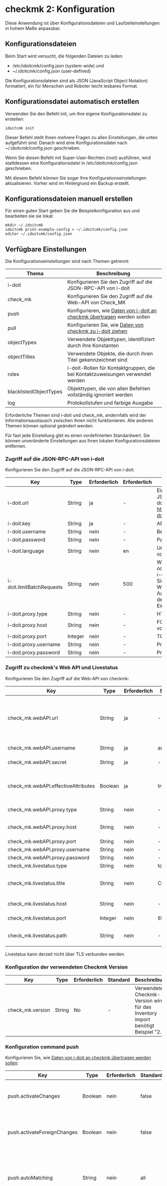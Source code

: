 # checkmk 2: Konfiguration

Diese Anwendung ist über Konfigurationsdateien und Laufzeiteinstellungen in hohem Maße anpassbar.

Konfigurationsdateien
---------------------

Beim Start wird versucht, die folgenden Dateien zu laden:

*   /etc/idoitcmk/config.json (system-wide) und
*   ~/.idoitcmk/config.json (user-defined)

Die Konfigurationsdateien sind als JSON (JavaScript Object Notation) formatiert, ein für Menschen und Roboter leicht lesbares Format.

Konfigurationsdatei automatisch erstellen
-----------------------------------------

Verwenden Sie den Befehl init, um Ihre eigene Konfigurationsdatei zu erstellen:

    idoitcmk init

Dieser Befehl stellt Ihnen mehrere Fragen zu allen Einstellungen, die unten aufgeführt sind. Danach wird eine Konfigurationsdatei nach ~/.idoitcmk/config.json geschrieben.

Wenn Sie diesen Befehl mit Super-User-Rechten (root) ausführen, wird stattdessen eine Konfigurationsdatei in /etc/idoitcmk/config.json geschrieben.

Mit diesem Befehl können Sie sogar Ihre Konfigurationseinstellungen aktualisieren. Vorher wird im Hintergrund ein Backup erstellt.

Konfigurationsdateien manuell erstellen
---------------------------------------

Für einen guten Start geben Sie die Beispielkonfiguration aus und bearbeiten sie sie lokal:

    mkdir ~/.idoitcmk
    idoitcmk print-example-config > ~/.idoitcmk/config.json
    editor ~/.idoitcmk/config.json

Verfügbare Einstellungen
------------------------

Die Konfigurationseinstellungen sind nach Themen getrennt:

| Thema | Beschreibung |
| --- | --- |
| i-doit | Konfigurieren Sie den Zugriff auf die JSON-RPC-API von i-doit |
| check_mk | Konfigurieren Sie den Zugriff auf die Web-API von Check\_MK |
| push | Konfigurieren, wie [Daten von i-doit an checkmk übertragen](./checkmk2-wato-konfiguration-auf-basis-von-cmdb-daten-generieren.md) werden sollen |
| pull | Konfigurieren Sie, wie [Daten von checkmk zu i-doit ziehen](./checkmk2-bestandsdaten-in-die-cmdb-importieren.md) |
| objectTypes | Verwendete Objekttypen, identifiziert durch ihre Konstanten |
| objectTitles | Verwendete Objekte, die durch ihren Titel gekennzeichnet sind |
| roles | i-doit-Rollen für Kontaktgruppen, die bei Kontaktzuweisungen verwendet werden |
| blacklistedObjectTypes | Objekttypen, die von allen Befehlen vollständig ignoriert werden |
| log | Protokollstufen und farbige Ausgabe |

Erforderliche Themen sind i-doit und check_mk, andernfalls wird der Informationsaustausch zwischen ihnen nicht funktionieren. Alle anderen Themen können optional geändert werden.

Für fast jede Einstellung gibt es einen vordefinierten Standardwert. Sie können unveränderte Einstellungen aus Ihren lokalen Konfigurationsdateien entfernen.

### Zugriff auf die JSON-RPC-API von i-doit

Konfigurieren Sie den Zugriff auf die JSON-RPC-API von i-doit:

| Key | Type | Erforderlich | Erforderlich | Beschreibung |
| --- | --- | --- | --- | --- |
| i-doit.url | String | ja  | -   | Einstiegspunkt zur JSON-RPC-API von i-doit (Beispiel: http://demo.i-doit.com/src/jsonrpc.php) |
| i-doit.key | String | ja  | -   | API key |
| i-doit.username | String | nein | -   | Benutzername |
| i-doit.password | String | nein | -   | Passwort |
| i-doit.language | String | nein | en | Unterstützte Sprache en oder de |
| i-doit.limitBatchRequests | String | nein | 500 | Wenn Sie Leistungs- oder Speicherprobleme in i-doit haben, verringern Sie diese Einstellung. Der Wert 100 ist ein guter Ausgangspunkt. 0 deaktiviert jede Einschränkung. |
| i-doit.proxy.type | String | nein | -   | HTTP oder SOCKS5 |
| i-doit.proxy.host | String | nein | -   | FQDN oder IP Adresse vom Proxy |
| i-doit.proxy.port | Integer | nein | -   | TCP/IP port |
| i-doit.proxy.username | String | nein | -   | Proxy Benutzername |
| i-doit.proxy.password | String | nein | -   | Proxy Passwort |

### Zugriff zu checkmk's Web API und Livestatus

Konfigurieren Sie den Zugriff auf die Web-API von checkmk:

| Key | Type | Erforderlich | Standard | Beschreibung |
| --- | --- | --- | --- | --- |
| check_mk.webAPI.url | String | ja  | -   | Einstiegspunkt zur Web-API von Check\_MK (Beispiel: http://CheckMK-Server/site-name/check_mk/) |
| check_mk.webAPI.username | String | ja  | automation | Automation Benutzer |
| check_mk.webAPI.secret | String | ja  | -   | Automation secret |
| check_mk.webAPI.effectiveAttributes | Boolean | ja  | true | Abrufen von geerbten Einstellungen aus Regelsätzen, Ordnern usw. |
| check_mk.webAPI.proxy.type | String | nein | -   | HTTP oder SOCKS5 |
| check_mk.webAPI.proxy.host | String | nein | -   | FQDN oder IP Adress vom Proxy |
| check_mk.webAPI.proxy.port | String | nein | -   | TCP/IP port |
| check_mk.webAPI.proxy.username | String | nein | -   | Benutzername |
| check_mk.webAPI.proxy.password | String | nein | -   | Passwort |
| check_mk.livestatus.type | String | nein | tcp | tcp oder socket |
| check_mk.livestatus.title | String | nein | Check_MK | Eindeutiger Name für diese Livestatus-Instanz |
| check_mk.livestatus.host | String | nein | -   | Hostname (type tcp only) |
| check_mk.livestatus.port | Integer | nein | 6557 | TCP/IP port (type tcp only) |
| check_mk.livestatus.path | String | nein | -   | Pfad zum UNIX socket (type socket only) |

Livestatus kann derzeit nicht über TLS verbunden werden.

### Konfiguration der verwendeten Checkmk Version

| Key | Type | Erforderlich | Standard | Beschreibung |
| --- | --- | --- | --- | --- |
| check_mk.version | String | No  | -   | Verwendete Checkmk-Version wird für das Inventory import benötigt Beispiel "2.1" |

### Konfiguration command push

Konfigurieren Sie, wie [Daten von i-doit an checkmk übertragen werden sollen](./checkmk2-wato-konfiguration-auf-basis-von-cmdb-daten-generieren.md):

| Key | Type | Erforderlich | Standard | Beschreibung |
| --- | --- | --- | --- | --- |
| push.activateChanges | Boolean | nein | false | Aktivieren Sie alle Änderungen mit Ausnahme der ausländischen Änderungen |
| push.activateForeignChanges | Boolean | nein | false | Aktivieren Sie alle Änderungen, einschließlich fremder Änderungen; push.activateChanges muss true sein |
| push.autoMatching | String | nein | all | Deaktiviere autoTagging (none), Suchen Sie einfach nach dem ersten Treffer (first) oder versuchen, alle Ausdrücke zu finden (all) |
| push.autoSite | Boolean | nein | false | In einer Umgebung mit mehreren Standorten wird jeder Host von einem Standort überwacht. Mit dem Wert "location" kann ein Standort automatisch über den Pfad des Objekts location identifiziert werden. |
| push.autoTagging | Object | nein | -   | Fügen Sie Host-Tags dynamisch auf der Grundlage von Objektinformationen hinzu, die regulären Ausdrücken entsprechen; siehe Abschnitt "Auto tagging" |
| push.bakeAgents | Boolean | nein | false | Automatisches Backen von Agenten; keine Verteilung von Agenten |
| push.contactGroupIdentifier | String | nein | title | Sammeln von Kontaktgruppen nach ihren Objekttiteln (title) oder nach ihren LDAP-DNs (ldap) |
| push.defaultWATOFolder | String | nein | -   | Hosts in diesen Ordner verschieben, falls nicht festgelegt; leerer Wert bedeutet Hauptordner |
| push.discoverServices | Boolean | nein | false | Suchen Sie nach Diensten auf neuen/geänderten Hosts |
| push.location | Boolean | nein  | true |     |

#### Auto tagging

Beispiel:

    {
        "push": {
            "autoTagging": {
                "title": {
                    "/^00/": {
                        "tag_agent": "cmk-agent",
                        "tag_criticality": "prod"
                    },
                    "/mail/": {
                        "tag_system": "mail"
                    }
                },
                "hostname": {
                    "/^vm/": {
                        "tag_networking": "dmz"
                    }
                },
                "fqdn": {
                    "/test\\.local$/": {
                        "tag_criticality": "test"
                    }
                }
            },
            "autoMatching": "all"
        }
    }

Versucht, alle Ausdrücke zu finden:

*   Objekte, deren Titel (title) mit 00 beginnt, werden von einem Agenten geprüft und als produktiv eingestuft.
*   Objekte, deren Titel (title) mit mail in der Mitte beginnt, werden als Mail-Hosts gekennzeichnet.
*   Objekte, deren Hostnamen ( hostname) mit vm beginnen, werden der DMZ zugewiesen.
*   Objekte, deren voll qualifizierte Domänennamen (fqdn) mit test.local enden, werden als test gekennzeichnet.

### Konfigurieration command pull

Konfigurieren Sie, wie [Daten von Check\_MK zu i-doit ziehen](./checkmk2-bestandsdaten-in-die-cmdb-importieren.md):

| Key | Type | Erforderlich | Standard | Beschreibung |
| --- | --- | --- | --- | --- |
| pull.createObjects | Boolean | nein | true | Unbekannte Hosts werden als neue Objekte erstellt |
| pull.createUnknownSoftwareApplications | Boolean | nein | true | Unbekannte Anwendungen werden als neue Objekte erstellt |
| pull.objectType | String | nein | C__OBJTYPE__SERVER | Setzen der Objekttypkonstante für neue Objekte |
| pull.updateObjects | String | nein | overwrite or merge | Wenn der Host in i-doit gefunden wird, werden bestehende Kategorieeinträge "überschrieben", "zusammengelegt" oder "ignoriert" (nur Listenkategorien) |
| pull.idenfifier | Array | nein | ["title", "hostname", "fqdn", "hostaddress", "alias", "user-defined", "serial"] | Suchen Sie nach diesen Identifiers, um Hosts mit Objekten abzugleichen; siehe Abschnitt "Identifiers". |
| pull.minMatch | Integer | nein | 2 | Objekt und Host müssen sich eine Mindestmenge an identifiers |
| pull.attributes | Array | nein | _See section "Attributes"_ | Liste der Kategorie Konstanten, die geändert werden sollen; siehe Abschnitt "Attribute". |
| pull.enableExport | Boolean | nein | true | Host-Konfiguration in Kategorie schreiben Check_MK Host |
| pull.enableLivestatus | Boolean | nein | true | Host-Konfiguration in Kategorie schreiben Monitoring |
| pull.ports | String | nein | physical | Hinzufügen/Aktualisieren physical oder logical Netzwerk ports |

#### Identifiers

In i-doit gibt es mehrere Attribute, die sich als eindeutige Bezeichner eignen, um sie mit Hosts in checkmk abzugleichen:

| Identifier | Category | Beschreibung |
| --- | --- | --- |
| title | General | Objekt Bezeichnung |
| hostname | Host address | Hostname |
| fqdn | Host address | Fully qualified domain name |
| hostaddress | Host address | Primäre IPv4 oder IPv6 adresse |
| alias | Check_MK Host | Host alias |
| user-defined | Check_MK Host | Benutzerdefinierter Wert für das Attribut hostname |
| serial | Modell | Seriennummer in der Modell Kategorie |

Beispiel:

    {
        "pull": {
            "identifier": [
                "title",
                "hostname",
                "fqdn",
                "hostaddress",
                "alias",
                "user-defined"
            ],
            "minMatch": 2
        }
    }

#### Attribute

In i-doit ist jedes Objektattribut an eine sogenannte Kategorie gebunden. Diese Kategorien können geändert werden:

| Category | Konstante | Standard | Beschreibung |
| --- | --- | --- | --- |
| Access | C__CATG__ACCESS | true | Link zum host in checkmk |
| Application | C__CATG__APPLICATION | false | Softwarezuweisungen |
| Contact assignment | C__CATG__CONTACT | true | Kontaktgruppen mit Rolle roles.monitoring |
| CPU | C__CATG__CPU | true | CPU Kerne |
| Drive | C__CATG__DRIVE | true | Mount points |
| Graphic card | C__CATG__GRAPHIC | true | (Virtual) Grafikarte |
| Host address | C__CATG__IP | true | IP Adressen und hostname |
| Memory | C__CATG__MEMORY | true | Gesamter Speicher |
| Model | C__CATG__MODEL | true | Hersteller, Modellbezeichnung und Seriennummer |
| Operating system | C__CATG__OPERATING_SYSTEM | true | Betriebssystem |
| Network > logical Ports | C__CATG__NETWORK_LOG_PORT | true | Aktive logische Ports mit MAC-Adresse |
| Network > Port | C__CATG__NETWORK_PORT | true | Aktive physische Ports mit MAC-Adresse |

Beispiel:

    {
        "pull": {
            "attributes": {
                "C__CATG__ACCESS": true,
                "C__CATG__APPLICATION": true,
                "C__CATG__CONTACT": true,
                "C__CATG__CPU": true,
                "C__CATG__DRIVE": true,
                "C__CATG__GRAPHIC": true,
                "C__CATG__IP": true,
                "C__CATG__MEMORY": true,
                "C__CATG__MODEL": true,
                "C__CATG__OPERATING_SYSTEM": true,
                "C__CATG__NETWORK_LOG_PORT": true,
                "C__CATG__NETWORK_PORT": true
            }
        }
    }

### Objekt-typen

Verwendete Objekt-typen gekennzeichnet durch ihre Konstanten:

| Key | Type | Erforderlich | Standard | Beschreibung |
| --- | --- | --- | --- | --- |
| Key | Type | Erforderlich | Standard | Beschreibung |
| --- | --- | --- | --- | --- |
| objectTypes.contactGroup | String | nein | C__OBJTYPE__PERSON_GROUP | Kontakt Gruppen |
| objectTypes.operatingSystem | String | nein | C__OBJTYPE__OPERATING_SYSTEM | Betriebssysteme |
| objectTypes.subnetwork | String | nein | C__OBJTYPE__LAYER3_NET | Teilnetze |
| objectTypes.remoteManagementController | String | nein | C__OBJTYPE__RM_CONTROLLER | Controller für die Fernverwaltung |

### Object titles

Used objects identified by their titles:

| Key | Type | Erforderlich | Standard | Beschreibung |
| --- | --- | --- | --- | --- |
| IPv4 subnetwork | String | nein | Global v4 | Standard Teilnetz für IPv4-Adressen |
| IPv6 subnetwork | String | nein | Global v6 | Standard Teilnetz für IPv6-Adressen |

### Roles

This is a list of i-doit roles for contact groups used in contact assignments:

| Key | Type | Erforderlich | Standard | Beschreibung |
| --- | --- | --- | --- | --- |
| roles.monitoring | String | nein | Monitoring | i-doit Rolle für Kontaktgruppen, die bei Kontaktzuweisungen verwendet werden |

### Ignorierte Objekt-typen

Diese Liste von Objekt-typen wird von Standard vollständig ignoriert:

| Objekt-Typ | Konstante |
| --- | --- |
| Kabeltrasse | C__CMDB__OBJTYPE__CABLE_TRAY |
| Leerrohr | C__CMDB__OBJTYPE__CONDUIT |
| Objekt Gruppe | C__OBJECT_TYPE__GROUP |
| Flugzeug | C__OBJTYPE__AIRCRAFT |
| Anwendung | C__OBJTYPE__APPLICATION |
| Gebäude | C__OBJTYPE__BUILDING |
| Kabel | C__OBJTYPE__CABLE |
| Mobilfunkverträge | C__OBJTYPE__CELL_PHONE_CONTRACT |
| Stadt | C__OBJTYPE__CITY |
| Land | C__OBJTYPE__COUNTRY |
| Datenbankinstanz | C__OBJTYPE__DATABASE_INSTANCE |
| Datenbankschema | C__OBJTYPE__DATABASE_SCHEMA |
| DBMS | C__OBJTYPE__DBMS |
| Notfallplan | C__OBJTYPE__EMERGENCY_PLAN |
| Schrank | C__OBJTYPE__ENCLOSURE |
| Datei | C__OBJTYPE__FILE |
| Generische Vorlage | C__OBJTYPE__GENERIC_TEMPLATE |
| Informationsverbünde | C__OBJTYPE__INFORMATION_DOMAIN |
| Service | C__OBJTYPE__IT_SERVICE |
| Kryptokarte | C__OBJTYPE__KRYPTO_CARD |
| Layer 2 Net | C__OBJTYPE__LAYER2_NET |
| Layer 3-Net | C__OBJTYPE__LAYER3_NET |
| Lizenzen | C__OBJTYPE__LICENCE |
| Generischer Standort | C__OBJTYPE__LOCATION_GENERIC |
| Vertrag | C__OBJTYPE__MAINTENANCE |
| Middleware | C__OBJTYPE__MIDDLEWARE |
| Migrationsobjekte | C__OBJTYPE__MIGRATION_OBJECT |
| Nagios Host-Template | C__OBJTYPE__NAGIOS_HOST_TPL |
| Nagios Service | C__OBJTYPE__NAGIOS_SERVICE |
| Nagios Service-Template | C__OBJTYPE__NAGIOS_SERVICE_TPL |
| Netzbereich | C__OBJTYPE__NET_ZONE |
| Betriebssystem | C__OBJTYPE__OPERATING_SYSTEM |
| Organisation | C__OBJTYPE__ORGANIZATION |
| Parallel relation | C__OBJTYPE__PARALLEL_RELATION |
| Patch Panel | C__OBJTYPE__PATCH_PANEL |
| Personen | C__OBJTYPE__PERSON |
| Personengruppen | C__OBJTYPE__PERSON_GROUP |
| Schrank Segment | C__OBJTYPE__RACK_SEGMENT |
| Beziehung | C__OBJTYPE__RELATION |
| Replikationsobjekt | C__OBJTYPE__REPLICATION |
| Raum | C__OBJTYPE__ROOM |
| SAN Zoning | C__OBJTYPE__SAN_ZONING |
| Systemdienst | C__OBJTYPE__SERVICE |
| SIM-Karte | C__OBJTYPE__SIM_CARD |
| SOA stack | C__OBJTYPE__SOA_STACK |
| Supernetz | C__OBJTYPE__SUPERNET |
| Fahrzeug | C__OBJTYPE__VEHICLE |
| VRRP | C__OBJTYPE__VRRP |
| WAN | C__OBJTYPE__WAN |
| Leitungsnetz | C__OBJTYPE__WIRING_SYSTEM |
| Arbeitsplatz | C__OBJTYPE__WORKSTATION |

Es ist nicht möglich, Objekt-Typen aus dieser Liste zu entfernen (bitte erstellen Sie Ticket, wenn Sie dies trotzdem tun wollen). Aber Sie können diese Liste um andere Objekt-Typen erweitern.

Im nächsten Beispiel werden auch alle Objekte vom Typ Client ignoriert. Um diesen Objekt-Typ zu identifizieren, verwenden Sie seine Konstante anstelle seiner (englischen oder deutschen) Bezeichnung:

    {
        "blacklistedObjectTypes": [
            "C__OBJTYPE__CLIENT"
        ]
    }

### LogLevel

Das CLI-Tool idoitcmk hat verschiedene Log-Ebenen:

| Level | Wert |
| --- | --- |
| Level | Wert |
| --- | --- |
| Fatal | 1 |
| Error | 2 |
| Warning | 4 |
| Notice | 8 |
| Info | 16 |
| Debug | 32 |

Es gibt eine Konfigurationseinstellung log.verbosity, um die Standard-Protokollstufe anzupassen. Dieser Wert wird verwendet, wenn weder die Laufzeitoption -v|--verbose noch -q|--quiet verwendet werden. Der aktuelle Standardwert ist 31. Das bedeutet, dass alle Log-Meldungen außer Debug-Meldungen enthalten sind.

Auf der einen Seite setzt die Laufzeitoption -v|--verbose diese Konfigurationseinstellung temporär auf 63, was alle Loglevel einschließt. Auf der anderen Seite setzt die Laufzeitoption -q|--quiet diese Einstellung temporär auf 3 (nur Fatals und Fehler).

Zusätzliche Konfigurationsdateien
---------------------------------

Optional können Sie eine oder mehrere zusätzliche JSON-formatierte Konfigurationsdateien mit der Option -c oder --config übergeben. Wiederholen Sie die Option für mehr als eine Datei. Zum Beispiel:

    idoitcmk push --config i-doit-testing.json --config check_mk-testing.json

Laufzeit-Einstellungen
----------------------

Sie möchten einige Einstellungen während der Laufzeit ändern? Das können Sie mit den Optionen -s und --setting tun. Trennen Sie verschachtelte Schlüssel mit ., zum Beispiel:

    idoitcmk push --setting "push.activateChanges=true"
    idoitcmk pull -s ['pull.attributes={"C__CATG__ACCESS": true,"C__CATG__APPLICATION": true,"C__CATG__CONTACT": true,"C__CATG__CPU": true,"C__CATG__DRIVE": true,"C__CATG__GRAPHIC": true,"C__CATG__IP": true,"C__CATG__MEMORY": true,"C__CATG__MODEL": true,"C__CATG__OPERATING_SYSTEM": true,"C__CATG__NETWORK_LOG_PORT": true,"C__CATG__NETWORK_PORT": true}']

Option "Wiederholen" für mehr als eine Einstellung.

Reihenfolge der Konfigurationseinstellungen ist wichtig
-------------------------------------------------------

Wie Sie bereits gelesen haben, haben Sie verschiedene Möglichkeiten, Ihre bevorzugten Einstellungen an diese Anwendung zu übergeben. Diese Anwendung folgt dieser Reihenfolge:

1.  Die Standardeinstellungen werden überschrieben durch
2.  Systemweite Einstellungen (/etc/idoitcmk/config.json) werden überschrieben mit
3.  Benutzerdefinierte Einstellungen (~/.idoitcmk/config.json) werden überschrieben mit
4.  Zusätzliche Konfigurationsdateien (Optionen -c FILE oder --config FILE) werden überschrieben mit
5.  Laufzeiteinstellungen (Optionen -s KEY=VALUE oder --setting KEY=VALUE)

Testen Sie Ihre Konfiguration
-----------------------------

Mit dem Befehl configtest können Sie eine detaillierte Überprüfung Ihrer Konfigurationseinstellungen durchführen. Dies ist sehr nützlich, nachdem Sie Ihre Einstellungen erstellt oder geändert haben:

    idoitcmk configtest

Geben Sie Ihre Konfiguration aus
--------------------------------

Wenn Sie eine Reihe von Konfigurationsdateien und Laufzeiteinstellungen haben, ist es manchmal gut zu wissen, was Ihre kompilierten Einstellungen sind:

    idoitcmk print-config

Damit werden Ihre aktuellen Konfigurationseinstellungen JSON-formatiert auf STDOUT ausgegeben.
